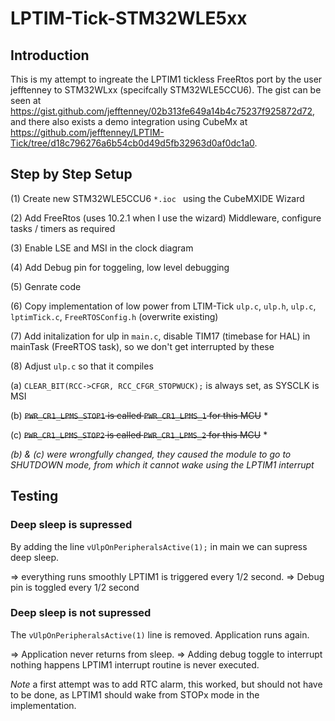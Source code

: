 # LPTIM-Tick-STM32WLE5xx

## Introduction

This is my attempt to ingreate the LPTIM1 tickless FreeRtos port by the user jefftenney to STM32WLxx (specifcally STM32WLE5CCU6).
The gist can be seen at https://gist.github.com/jefftenney/02b313fe649a14b4c75237f925872d72, and there also exists a demo integration
using CubeMx at https://github.com/jefftenney/LPTIM-Tick/tree/d18c796276a6b54cb0d49d5fb32963d0af0dc1a0.  

## Step by Step Setup 

(1) Create new STM32WLE5CCU6 `*.ioc ` using the CubeMXIDE Wizard 

(2) Add FreeRtos (uses 10.2.1 when I use the wizard) Middleware, configure tasks / timers as required 

(3) Enable LSE and MSI in the clock diagram  

(4) Add Debug pin for toggeling, low level debugging 

(5) Genrate code 

(6) Copy implementation of low power from LTIM-Tick `ulp.c`, `ulp.h`, `ulp.c`, `lptimTick.c`, `FreeRTOSConfig.h` (overwrite existing) 

(7) Add initalization for ulp in `main.c`, disable TIM17 (timebase for HAL) in mainTask (FreeRTOS task), so we don't get interrupted by these 

(8) Adjust `ulp.c` so that it compiles  

  (a) `CLEAR_BIT(RCC->CFGR, RCC_CFGR_STOPWUCK);` is always set, as SYSCLK is MSI 

  (b) ~~`PWR_CR1_LPMS_STOP1` is called `PWR_CR1_LPMS_1` for this MCU~~ *

  (c) ~~`PWR_CR1_LPMS_STOP2` is called `PWR_CR1_LPMS_2` for this MCU~~ *

*(b) & (c) were wrongfully changed, they caused the module to go to SHUTDOWN mode, from which it cannot wake
using the LPTIM1 interrupt*

## Testing

### Deep sleep is supressed

By adding the line `vUlpOnPeripheralsActive(1);` in main we can supress deep sleep. 

=> everything runs smoothly LPTIM1 is triggered every 1/2 second.
=> Debug pin is toggled every 1/2 second

### Deep sleep is not supressed

The `vUlpOnPeripheralsActive(1)` line is removed. Application runs again. 

=> Application never returns from sleep. 
=> Adding debug toggle to interrupt nothing happens LPTIM1 interrupt routine is never
executed. 

*Note* a first attempt was to add RTC alarm, this worked, but should not have to be done, as
LPTIM1 should wake from STOPx mode in the implementation. 



